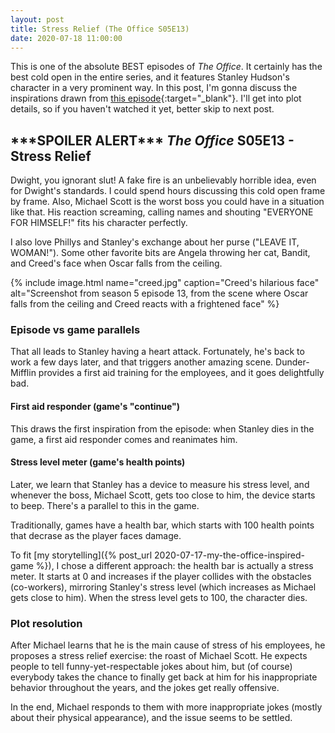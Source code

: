 ```yaml
---
layout: post
title: Stress Relief (The Office S05E13)
date: 2020-07-18 11:00:00
---
```


This is one of the absolute BEST episodes of _The Office_. It certainly has the best cold open in the entire series, and it features Stanley Hudson's character in a very prominent way. In this post, I'm gonna discuss the inspirations drawn from [this episode](https://www.imdb.com/title/tt1248736/){:target="_blank"}. I'll get into plot details, so if you haven't watched it yet, better skip to next post.

## \*\*\*SPOILER ALERT\*\*\* _The Office_ S05E13 - Stress Relief

Dwight, you ignorant slut! A fake fire is an unbelievably horrible idea, even for Dwight's standards. I could spend hours discussing this cold open frame by frame. Also, Michael Scott is the worst boss you could have in a situation like that. His reaction screaming, calling names and shouting "EVERYONE FOR HIMSELF!" fits his character perfectly.

I also love Phillys and Stanley's exchange about her purse ("LEAVE IT, WOMAN!"). Some other favorite bits are Angela throwing her cat, Bandit, and Creed's face when Oscar falls from the ceiling.

{% include image.html name="creed.jpg" caption="Creed's hilarious face" alt="Screenshot from season 5 episode 13, from the scene where Oscar falls from the ceiling and Creed reacts with a frightened face" %}

### Episode vs game parallels

That all leads to Stanley having a heart attack. Fortunately, he's back to work a few days later, and that triggers another amazing scene. Dunder-Mifflin provides a first aid training for the employees, and it goes delightfully bad.

#### First aid responder (game's "continue")

This draws the first inspiration from the episode: when Stanley dies in the game, a first aid responder comes and reanimates him.

#### Stress level meter (game's health points)

Later, we learn that Stanley has a device to measure his stress level, and whenever the boss, Michael Scott, gets too close to him, the device starts to beep. There's a parallel to this in the game.

Traditionally, games have a health bar, which starts with 100 health points that decrase as the player faces damage.

To fit [my storytelling]({% post_url 2020-07-17-my-the-office-inspired-game %}), I chose a different approach: the health bar is actually a stress meter. It starts at 0 and increases if the player collides with the obstacles (co-workers), mirroring Stanley's stress level (which increases as Michael gets close to him). When the stress level gets to 100, the character dies.

### Plot resolution

After Michael learns that he is the main cause of stress of his employees, he proposes a stress relief exercise: the roast of Michael Scott. He expects people to tell funny-yet-respectable jokes about him, but (of course) everybody takes the chance to finally get back at him for his inappropriate behavior throughout the years, and the jokes get really offensive.

In the end, Michael responds to them with more inappropriate jokes (mostly about their physical appearance), and the issue seems to be settled.